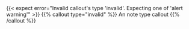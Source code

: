 ---
---
<test name="should too show error when enter invalid type">
  {{< expect error="Invalid callout's type 'invalid'. Expecting one of 'alert warning'" >}}
  {{% callout type="invalid" %}}
  An note type callout
  {{% /callout %}}
</test>